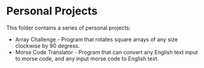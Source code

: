 # Personal Projects

This folder contains a series of personal projects:
* Array Challenge - Program that rotates square arrays of any size clockwise by 90 degress.
* Morse Code Translator - Program that can convert any English text input to morse code, and any input morse code to English text.
